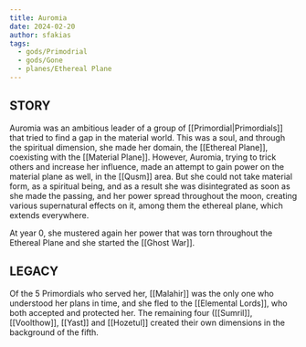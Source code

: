 ```yaml
---
title: Auromia
date: 2024-02-20
author: sfakias
tags:
  - gods/Primodrial
  - gods/Gone
  - planes/Ethereal Plane
---
```


## STORY

Auromia was an ambitious leader of a group of [[Primordial|Primordials]] that tried to find a gap in the material world. This was a soul, and through the spiritual dimension, she made her domain, the [[Ethereal Plane]], coexisting with the [[Material Plane]]. However, Auromia, trying to trick others and increase her influence, made an attempt to gain power on the material plane as well, in the [[Qusm]] area. But she could not take material form, as a spiritual being, and as a result she was disintegrated as soon as she made the passing, and her power spread throughout the moon, creating various supernatural effects on it, among them the ethereal plane, which extends everywhere.

At year 0, she mustered again her power that was torn throughout the Ethereal Plane and she started the [[Ghost War]].

## LEGACY

Of the 5 Primordials who served her, [[Malahir]] was the only one who understood her plans in time, and she fled to the [[Elemental Lords]], who both accepted and protected her. The remaining four ([[Sumril]], [[Voolthow]], [[Yast]] and [[Hozetul]] created their own dimensions in the background of the fifth.